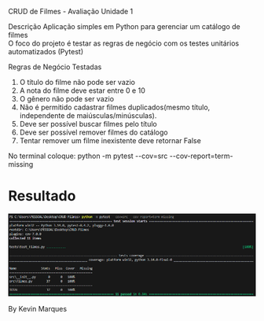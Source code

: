  CRUD de Filmes - Avaliação Unidade 1

 Descrição
Aplicação simples em Python para gerenciar um catálogo de filmes  
O foco do projeto é testar as regras de negócio com os testes unitários automatizados (Pytest)


 Regras de Negócio Testadas
1. O título do filme não pode ser vazio 
2. A nota do filme deve estar entre 0 e 10 
3. O gênero não pode ser vazio  
4. Não é permitido cadastrar filmes duplicados(mesmo título, independente de maiúsculas/minúsculas).  
5. Deve ser possível buscar filmes pelo título  
6. Deve ser possível remover filmes do catálogo  
7. Tentar remover um filme inexistente deve retornar False

No terminal coloque: python -m pytest --cov=src --cov-report=term-missing

# Resultado
![Resultadoteste](./printdoteste/Resultado_do_Teste.png)

By Kevin Marques 
